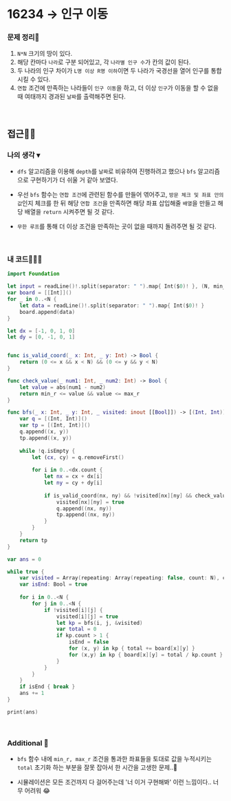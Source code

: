 # 16234 → 인구 이동
### 문제 정리📝
1. `N*N` 크기의 땅이 있다.
2. 해당 칸마다 `나라`로 구분 되어있고, 각 `나라별 인구 수`가 칸의 값이 된다.
3. 두 나라의 인구 차이가 `L명 이상 R명 이하`이면 두 나라가 국경선을 열어 인구를 통합 시킬 수 있다.
4. `연합` 조건에 만족하는 나라들이 `인구 이동`을 하고, 더 이상 `인구`가 이동을 할 수 없을 때 여태까지 경과된 `날짜`를 출력해주면 된다.

</br>

## 접근🚶🏻
### 나의 생각 ▾
- `dfs` 알고리즘을 이용해 `depth`를 `날짜`로 비유하여 진행하려고 했으나 `bfs` 알고리즘으로 구현하기가 더 쉬울 거 같아 보였다.

- 우선 `bfs` 함수는 `연합 조건`에 관련된 함수를 만들어 엮어주고, `방문 체크 및 좌표 안의 값`인지 체크를 한 뒤 해당 `연합 조건`을 만족하면 해당 좌표 삽입해줄 `배열`을 만들고 해당 배열을 `return` 시켜주면 될 것 같다.

- `무한 루프`를 통해 더 이상 조건을 만족하는 곳이 없을 때까지 돌려주면 될 것 같다.

</br>

### 내 코드👨🏻‍💻
```swift
import Foundation

let input = readLine()!.split(separator: " ").map{ Int($0)! }, (N, min_r, max_r) = (input[0], input[1], input[2])
var board = [[Int]]()
for _ in 0..<N {
    let data = readLine()!.split(separator: " ").map{ Int($0)! }
    board.append(data)
}

let dx = [-1, 0, 1, 0]
let dy = [0, -1, 0, 1]


func is_valid_coord(_ x: Int, _ y: Int) -> Bool {
    return (0 <= x && x < N) && (0 <= y && y < N)
}

func check_value(_ num1: Int, _ num2: Int) -> Bool {
    let value = abs(num1 - num2)
    return min_r <= value && value <= max_r
}

func bfs(_ x: Int, _ y: Int, _ visited: inout [[Bool]]) -> [(Int, Int)] {
    var q = [(Int, Int)]()
    var tp = [(Int, Int)]()
    q.append((x, y))
    tp.append((x, y))
    
    while !q.isEmpty {
        let (cx, cy) = q.removeFirst()
    
        for i in 0..<dx.count {
            let nx = cx + dx[i]
            let ny = cy + dy[i]
            
            if is_valid_coord(nx, ny) && !visited[nx][ny] && check_value(board[cx][cy], board[nx][ny]) {
                visited[nx][ny] = true
                q.append((nx, ny))
                tp.append((nx, ny))
            }
        }
    }
    return tp
}

var ans = 0

while true {
    var visited = Array(repeating: Array(repeating: false, count: N), count: N)
    var isEnd: Bool = true
    
    for i in 0..<N {
        for j in 0..<N {
            if !visited[i][j] {
                visited[i][j] = true
                let kp = bfs(i, j, &visited)
                var total = 0
                if kp.count > 1 {
                    isEnd = false
                    for (x, y) in kp { total += board[x][y] }
                    for (x,y) in kp { board[x][y] = total / kp.count }
                }
            }
        }
    }
    if isEnd { break }
    ans += 1
}

print(ans)
```

</br>

### Additional 📂
- `bfs` 함수 내에 `min_r, max_r` 조건을 통과한 좌표들을 토대로 값을 누적시키는 `total` 초기화 하는 부분을 잘못 잡아서 한 시간을 고생한 문제..🥲

- 시뮬레이션은 모든 조건까지 다 걸어주는데 '너 이거 구현해봐' 이런 느낌이다.. 너무 어려워 😂
